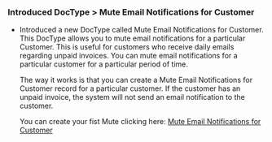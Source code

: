 ### Introduced DocType > Mute Email Notifications for Customer
- Introduced a new DocType called Mute Email Notifications for Customer. This DocType allows you to mute email notifications for a particular Customer. This is useful for customers who receive daily emails regarding unpaid invoices. You can mute email notifications for a particular customer for a particular period of time. 

	The way it works is that you can create a Mute Email Notifications for Customer record for a particular customer. If the customer has an unpaid invoice, the system will not send an email notification to the customer.

	You can create your fist Mute clicking here: [Mute Email Notifications for Customer](/app/mute-email-notifications-for-customer)
